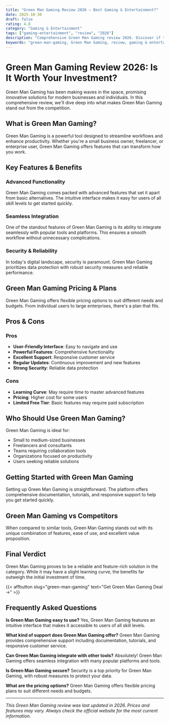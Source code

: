 ```yaml
---
title: "Green Man Gaming Review 2026 – Best Gaming & Entertainment?"
date: 2025-10-30
draft: false
rating: 4.8
category: "Gaming & Entertainment"
tags: ["gaming-entertainment", "review", "2026"]
description: "Comprehensive Green Man Gaming review 2026. Discover if this  tool is the best choice for your needs."
keywords: "green-man-gaming, Green Man Gaming, review, gaming & entertainment, 2026, best gaming & entertainment"
---
```


# Green Man Gaming Review 2026: Is It Worth Your Investment?

Green Man Gaming has been making waves in the  space, promising innovative solutions for modern businesses and individuals. In this comprehensive review, we'll dive deep into what makes Green Man Gaming stand out from the competition.

## What is Green Man Gaming?

Green Man Gaming is a powerful  tool designed to streamline workflows and enhance productivity. Whether you're a small business owner, freelancer, or enterprise user, Green Man Gaming offers features that can transform how you work.

## Key Features & Benefits

### Advanced Functionality
Green Man Gaming comes packed with advanced features that set it apart from basic alternatives. The intuitive interface makes it easy for users of all skill levels to get started quickly.

### Seamless Integration
One of the standout features of Green Man Gaming is its ability to integrate seamlessly with popular tools and platforms. This ensures a smooth workflow without unnecessary complications.

### Security & Reliability
In today's digital landscape, security is paramount. Green Man Gaming prioritizes data protection with robust security measures and reliable performance.

## Green Man Gaming Pricing & Plans

Green Man Gaming offers flexible pricing options to suit different needs and budgets. From individual users to large enterprises, there's a plan that fits.

## Pros & Cons

### Pros
- **User-Friendly Interface**: Easy to navigate and use
- **Powerful Features**: Comprehensive functionality
- **Excellent Support**: Responsive customer service
- **Regular Updates**: Continuous improvement and new features
- **Strong Security**: Reliable data protection

### Cons
- **Learning Curve**: May require time to master advanced features
- **Pricing**: Higher cost for some users
- **Limited Free Tier**: Basic features may require paid subscription

## Who Should Use Green Man Gaming?

Green Man Gaming is ideal for:
- Small to medium-sized businesses
- Freelancers and consultants
- Teams requiring collaboration tools
- Organizations focused on productivity
- Users seeking reliable  solutions

## Getting Started with Green Man Gaming

Setting up Green Man Gaming is straightforward. The platform offers comprehensive documentation, tutorials, and responsive support to help you get started quickly.

## Green Man Gaming vs Competitors

When compared to similar tools, Green Man Gaming stands out with its unique combination of features, ease of use, and excellent value proposition.

## Final Verdict

Green Man Gaming proves to be a reliable and feature-rich solution in the  category. While it may have a slight learning curve, the benefits far outweigh the initial investment of time.

{{< affbutton slug="green-man-gaming" text="Get Green Man Gaming Deal →" >}}

## Frequently Asked Questions

**Is Green Man Gaming easy to use?**
Yes, Green Man Gaming features an intuitive interface that makes it accessible to users of all skill levels.

**What kind of support does Green Man Gaming offer?**
Green Man Gaming provides comprehensive support including documentation, tutorials, and responsive customer service.

**Can Green Man Gaming integrate with other tools?**
Absolutely! Green Man Gaming offers seamless integration with many popular platforms and tools.

**Is Green Man Gaming secure?**
Security is a top priority for Green Man Gaming, with robust measures to protect your data.

**What are the pricing options?**
Green Man Gaming offers flexible pricing plans to suit different needs and budgets.

---

*This Green Man Gaming review was last updated in 2026. Prices and features may vary. Always check the official website for the most current information.*

